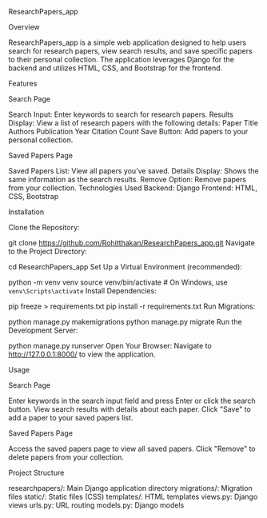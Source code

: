 ResearchPapers_app

Overview

ResearchPapers_app is a simple web application designed to help users search for research papers, view search results, and save specific papers to their personal collection. The application leverages Django for the backend and utilizes HTML, CSS, and Bootstrap for the frontend.

Features

Search Page

Search Input: Enter keywords to search for research papers.
Results Display: View a list of research papers with the following details:
Paper Title
Authors
Publication Year
Citation Count
Save Button: Add papers to your personal collection.

Saved Papers Page

Saved Papers List: View all papers you’ve saved.
Details Display: Shows the same information as the search results.
Remove Option: Remove papers from your collection.
Technologies Used
Backend: Django
Frontend: HTML, CSS, Bootstrap

Installation

Clone the Repository:

git clone https://github.com/Rohitthakan/ResearchPapers_app.git
Navigate to the Project Directory:

cd ResearchPapers_app
Set Up a Virtual Environment (recommended):

python -m venv venv
source venv/bin/activate  # On Windows, use `venv\Scripts\activate`
Install Dependencies:

pip freeze > requirements.txt
pip install -r requirements.txt
Run Migrations:

python manage.py makemigrations
python manage.py migrate
Run the Development Server:

python manage.py runserver
Open Your Browser: Navigate to http://127.0.0.1:8000/ to view the application.

Usage

Search Page

Enter keywords in the search input field and press Enter or click the search button.
View search results with details about each paper.
Click "Save" to add a paper to your saved papers list.

Saved Papers Page

Access the saved papers page to view all saved papers.
Click "Remove" to delete papers from your collection.

Project Structure

researchpapers/: Main Django application directory
migrations/: Migration files
static/: Static files (CSS)
templates/: HTML templates
views.py: Django views
urls.py: URL routing
models.py: Django models
